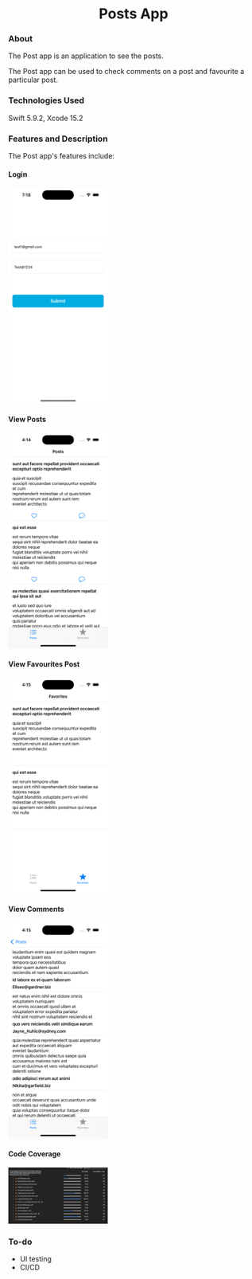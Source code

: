 <h1 align="center">Posts App</h1>

<h3>About</h3>
<p>The Post app is an application to see the posts.</p> 
<p>The Post app can be used to check comments on a post and favourite a particular post.</p>
<h3>Technologies Used</h3>
Swift 5.9.2, Xcode 15.2 
<h3>Features and Description</h3>
<p>The Post app's features include:</p>
<p>
<h4>Login</h4>
<img src="./screenshots/login.png" width="200">
</p>
<p>
<h4>View Posts </h4>
<img src="./screenshots/posts.png" width="200">
</p>
<p>
<h4>View Favourites Post</h4>
<img src="./screenshots/favourites.png" width="200">
</p>
<p>
<h4>View Comments</h4>
<img src="./screenshots/comments.png" width="200">
</p>
<p>
<h4>Code Coverage</h4>
<img src="./screenshots/codeCoverage.png" width="200">
</p>
<p>
 <h3> To-do </h3>
 <ul>
  <li> UI testing </li> 
  <li> CI/CD </li>
 </ul>
</p>
